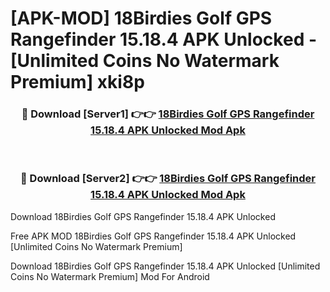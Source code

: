 # [APK-MOD] 18Birdies Golf GPS Rangefinder 15.18.4 APK Unlocked - [Unlimited Coins No Watermark Premium] xki8p



<div align="center">
<h3>🔴 Download [Server1] 👉👉 <a href="https://momento.my/?title=18Birdies_Golf_GPS_Rangefinder_15.18.4_APK_Unlocked">18Birdies Golf GPS Rangefinder 15.18.4 APK Unlocked Mod Apk</a></h3><br>

<h3>🔴 Download [Server2] 👉👉 <a href="https://momento.my/?title=18Birdies_Golf_GPS_Rangefinder_15.18.4_APK_Unlocked">18Birdies Golf GPS Rangefinder 15.18.4 APK Unlocked Mod Apk</a></h3>
</div>



Download 18Birdies Golf GPS Rangefinder 15.18.4 APK Unlocked 

Free APK MOD 18Birdies Golf GPS Rangefinder 15.18.4 APK Unlocked [Unlimited Coins No Watermark Premium]

Download 18Birdies Golf GPS Rangefinder 15.18.4 APK Unlocked [Unlimited Coins No Watermark Premium] Mod For Android
